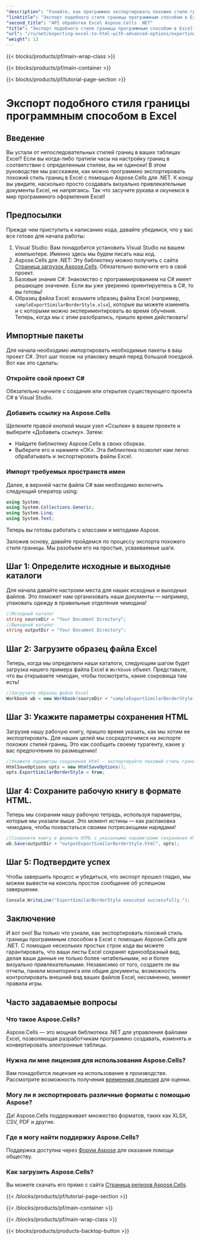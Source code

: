 ```yaml
---
"description": "Узнайте, как программно экспортировать похожие стили границ в Excel с помощью Aspose.Cells для .NET, следуя этому простому пошаговому руководству."
"linktitle": "Экспорт подобного стиля границы программным способом в Excel"
"second_title": "API обработки Excel Aspose.Cells .NET"
"title": "Экспорт подобного стиля границы программным способом в Excel"
"url": "/ru/net/exporting-excel-to-html-with-advanced-options/exporting-similar-border-style/"
"weight": 13
---
```


{{< blocks/products/pf/main-wrap-class >}}

{{< blocks/products/pf/main-container >}}

{{< blocks/products/pf/tutorial-page-section >}}

# Экспорт подобного стиля границы программным способом в Excel

## Введение
Вы устали от непоследовательных стилей границ в ваших таблицах Excel? Если вы когда-либо тратили часы на настройку границ в соответствии с определенным стилем, вы не одиноки! В этом руководстве мы расскажем, как можно программно экспортировать похожий стиль границ в Excel с помощью Aspose.Cells для .NET. К концу вы увидите, насколько просто создавать визуально привлекательные документы Excel, не напрягаясь. Так что засучите рукава и окунемся в мир программного оформления Excel!
## Предпосылки
Прежде чем приступить к написанию кода, давайте убедимся, что у вас все готово для начала работы:
1. Visual Studio: Вам понадобится установить Visual Studio на вашем компьютере. Именно здесь мы будем писать наш код.
2. Aspose.Cells для .NET: Эту библиотеку можно получить с сайта [Страница загрузок Aspose.Cells](https://releases.aspose.com/cells/net/). Обязательно включите его в свой проект.
3. Базовые знания C#: Знакомство с программированием на C# имеет решающее значение. Если вы уже уверенно ориентируетесь в C#, то вы готовы!
4. Образец файла Excel: возьмите образец файла Excel (например, `sampleExportSimilarBorderStyle.xlsx`), которые вы можете изменять и с которыми можно экспериментировать во время обучения.
Теперь, когда мы с этим разобрались, пришло время действовать!
## Импортные пакеты
Для начала необходимо импортировать необходимые пакеты в ваш проект C#. Этот шаг похож на упаковку вещей перед большой поездкой. Вот как это сделать:
### Откройте свой проект C#
Обязательно начните с создания или открытия существующего проекта C# в Visual Studio.
### Добавить ссылку на Aspose.Cells
Щелкните правой кнопкой мыши узел «Ссылки» в вашем проекте и выберите «Добавить ссылку». Затем:
- Найдите библиотеку Aspose.Cells в своих сборках.
- Выберите его и нажмите «ОК».
Эта библиотека позволит нам легко обрабатывать и экспортировать файлы Excel.
### Импорт требуемых пространств имен
Далее, в верхней части файла C# вам необходимо включить следующий оператор using:
```csharp
using System;
using System.Collections.Generic;
using System.Linq;
using System.Text;
```
Теперь вы готовы работать с классами и методами Aspose.

Заложив основу, давайте пройдемся по процессу экспорта похожего стиля границы. Мы разобьем его на простые, усваиваемые шаги.
## Шаг 1: Определите исходные и выходные каталоги
Для начала давайте настроим места для наших исходных и выходных файлов. Это поможет нам организовать наши документы — например, упаковать одежду в правильные отделения чемодана!
```csharp
//Исходный каталог
string sourceDir = "Your Document Directory";
//Выходной каталог
string outputDir = "Your Document Directory";
```
## Шаг 2: Загрузите образец файла Excel
Теперь, когда мы определили наши каталоги, следующим шагом будет загрузка нашего примера файла Excel в `Workbook` объект. Представьте, что вы открываете чемодан, чтобы посмотреть, какие сокровища там есть!
```csharp
//Загрузите образец файла Excel
Workbook wb = new Workbook(sourceDir + "sampleExportSimilarBorderStyle.xlsx");
```
## Шаг 3: Укажите параметры сохранения HTML
Загрузив нашу рабочую книгу, пришло время указать, как мы хотим ее экспортировать. Для наших целей мы сосредоточимся на экспорте похожих стилей границ. Это как сообщить своему турагенту, какие у вас предпочтения по размещению!
```csharp
//Укажите параметры сохранения Html — экспортируйте похожий стиль границы
HtmlSaveOptions opts = new HtmlSaveOptions();
opts.ExportSimilarBorderStyle = true;
```
## Шаг 4: Сохраните рабочую книгу в формате HTML.
Теперь мы сохраним нашу рабочую тетрадь, используя параметры, которые мы указали выше. Это момент истины — как распаковка чемодана, чтобы похвастаться своими потрясающими нарядами!
```csharp
//Сохраните книгу в формате HTML с указанными параметрами сохранения HTML.
wb.Save(outputDir + "outputExportSimilarBorderStyle.html", opts);
```
## Шаг 5: Подтвердите успех
Чтобы завершить процесс и убедиться, что экспорт прошел гладко, мы можем вывести на консоль простое сообщение об успешном завершении.
```csharp
Console.WriteLine("ExportSimilarBorderStyle executed successfully.");
```
## Заключение
И вот оно! Вы только что узнали, как экспортировать похожий стиль границы программным способом в Excel с помощью Aspose.Cells для .NET. С помощью нескольких простых строк кода вы можете гарантировать, что ваши листы Excel сохранят единообразный вид, делая ваши данные не только более читабельными, но и более визуально привлекательными.
Независимо от того, создаете ли вы отчеты, панели мониторинга или общие документы, возможность контролировать внешний вид ваших файлов Excel, несомненно, меняет правила игры.
## Часто задаваемые вопросы
### Что такое Aspose.Cells?
Aspose.Cells — это мощная библиотека .NET для управления файлами Excel, позволяющая разработчикам программно создавать, изменять и конвертировать электронные таблицы.
### Нужна ли мне лицензия для использования Aspose.Cells?
Вам понадобится лицензия на использование в производстве. Рассмотрите возможность получения [временная лицензия](https://purchase.aspose.com/temporary-license/) для оценки.
### Могу ли я экспортировать различные форматы с помощью Aspose?
Да! Aspose.Cells поддерживает множество форматов, таких как XLSX, CSV, PDF и другие.
### Где я могу найти поддержку Aspose.Cells?
Поддержка доступна через [Форум Aspose](https://forum.aspose.com/c/cells/9) для оказания помощи обществу.
### Как загрузить Aspose.Cells?
Вы можете скачать его прямо с сайта [Страница релизов Aspose.Cells](https://releases.aspose.com/cells/net/).

{{< /blocks/products/pf/tutorial-page-section >}}

{{< /blocks/products/pf/main-container >}}

{{< /blocks/products/pf/main-wrap-class >}}

{{< blocks/products/products-backtop-button >}}